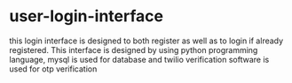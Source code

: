# user-login-interface
this login interface is designed to both register as well as to login if already registered. This interface is designed by using python programming language, mysql is used for database and twilio verification software is used for otp verification
